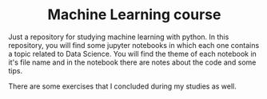 <h1 align="center">Machine Learning course</h1>
Just a repository for studying machine learning with python. In this repository, you will find some jupyter notebooks in which each one contains a topic related to Data Science. You will find the theme of each notebook in it's file name and in the notebook there are notes about the code and some tips.

There are some exercises that I concluded during my studies as well.
